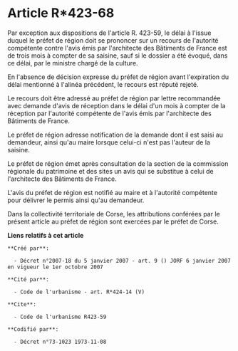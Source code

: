 # Article R*423-68

Par exception aux dispositions de l'article R. 423-59, le délai à l'issue duquel le préfet de région doit se prononcer sur un
recours de l'autorité compétente contre l'avis émis par l'architecte des Bâtiments de France est de trois mois à compter de
sa saisine, sauf si le dossier a été évoqué, dans ce délai, par le ministre chargé de la culture.

En l'absence de décision expresse du préfet de région avant l'expiration du délai mentionné à l'alinéa précédent, le recours
est réputé rejeté.

Le recours doit être adressé au préfet de région par lettre recommandée avec demande d'avis de réception dans le délai d'un
mois à compter de la réception par l'autorité compétente de l'avis émis par l'architecte des Bâtiments de France.

Le préfet de région adresse notification de la demande dont il est saisi au demandeur, ainsi qu'au maire lorsque celui-ci
n'est pas l'auteur de la saisine.

Le préfet de région émet après consultation de la section de la commission régionale du patrimoine et des sites un avis qui
se substitue à celui de l'architecte des Bâtiments de France.

L'avis du préfet de région est notifié au maire et à l'autorité compétente pour délivrer le permis ainsi qu'au demandeur.

Dans la collectivité territoriale de Corse, les attributions conférées par le présent article au préfet de région sont
exercées par le préfet de Corse.

**Liens relatifs à cet article**

	**Créé par**:

	  - Décret n°2007-18 du 5 janvier 2007 - art. 9 () JORF 6 janvier 2007 en vigueur le 1er octobre 2007

	**Cité par**:

	  - Code de l'urbanisme - art. R*424-14 (V)

	**Cite**:

	  - Code de l'urbanisme R423-59

	**Codifié par**:

	  - Décret n°73-1023 1973-11-08
